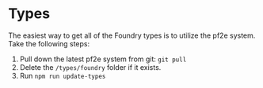 # Types

The easiest way to get all of the Foundry types is to utilize the pf2e system. Take the following steps:

1. Pull down the latest pf2e system from git: `git pull`
1. Delete the `/types/foundry` folder if it exists.
1. Run `npm run update-types`
